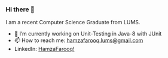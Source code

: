 ### Hi there 👋

I am a recent Computer Science Graduate from LUMS.
<!--
**hamzafarooq009/hamzafarooq009** is a ✨ _special_ ✨ repository because its `README.md` (this file) appears on your GitHub profile.

Here are some ideas to get you started:

- 🔭 I’m currently working on ...
- 🌱 I’m currently learning ...
- 👯 I’m looking to collaborate on ...
- 🤔 I’m looking for help with ...
- 💬 Ask me about ...
- 📫 How to reach me: ...
- 😄 Pronouns: ...
- ⚡ Fun fact: ...
-->
- 🔭 I’m currently working on Unit-Testing in Java-8 with JUnit
- 📫 How to reach me: hamzafarooq.lums@gmail.com
- LinkedIn: [HamzaFarooq!](https://www.linkedin.com/in/hamza-farooq-lums/)
